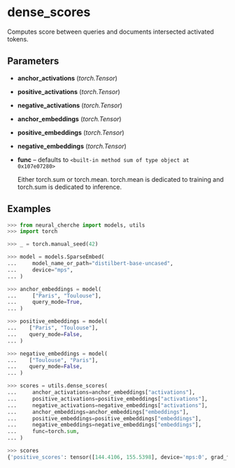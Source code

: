 # dense_scores

Computes score between queries and documents intersected activated tokens.



## Parameters

- **anchor_activations** (*torch.Tensor*)

- **positive_activations** (*torch.Tensor*)

- **negative_activations** (*torch.Tensor*)

- **anchor_embeddings** (*torch.Tensor*)

- **positive_embeddings** (*torch.Tensor*)

- **negative_embeddings** (*torch.Tensor*)

- **func** – defaults to `<built-in method sum of type object at 0x107e07280>`

    Either torch.sum or torch.mean. torch.mean is dedicated to training and torch.sum is dedicated to inference.



## Examples

```python
>>> from neural_cherche import models, utils
>>> import torch

>>> _ = torch.manual_seed(42)

>>> model = models.SparseEmbed(
...     model_name_or_path="distilbert-base-uncased",
...     device="mps",
... )

>>> anchor_embeddings = model(
...     ["Paris", "Toulouse"],
...     query_mode=True,
... )

>>> positive_embeddings = model(
...    ["Paris", "Toulouse"],
...    query_mode=False,
... )

>>> negative_embeddings = model(
...    ["Toulouse", "Paris"],
...    query_mode=False,
... )

>>> scores = utils.dense_scores(
...     anchor_activations=anchor_embeddings["activations"],
...     positive_activations=positive_embeddings["activations"],
...     negative_activations=negative_embeddings["activations"],
...     anchor_embeddings=anchor_embeddings["embeddings"],
...     positive_embeddings=positive_embeddings["embeddings"],
...     negative_embeddings=negative_embeddings["embeddings"],
...     func=torch.sum,
... )

>>> scores
{'positive_scores': tensor([144.4106, 155.5398], device='mps:0', grad_fn=<StackBackward0>), 'negative_scores': tensor([173.4966,  99.9521], device='mps:0', grad_fn=<StackBackward0>)}
```

